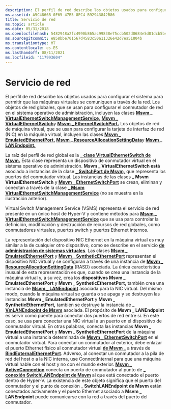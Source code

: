 ```yaml
---
description: El perfil de red describe los objetos usados para configurar el sistema para permitir que las máquinas virtuales se comuniquen a través de la red.
ms.assetid: A5C4866B-0F65-47B5-8FC4-B92943842B86
title: Servicio de red
ms.topic: article
ms.date: 05/31/2018
ms.openlocfilehash: 5482948a2fc4990b865ac99838e75ccb502d0684e5d81dcb5b44ee7ca5145f00
ms.sourcegitcommit: e858bbe701567d4583c50a11326e42d7ea51804b
ms.translationtype: MT
ms.contentlocale: es-ES
ms.lasthandoff: 08/11/2021
ms.locfileid: "117993604"
---
```

# <a name="networking-service"></a>Servicio de red

El perfil de red describe los objetos usados para configurar el sistema para permitir que las máquinas virtuales se comuniquen a través de la red. Los objetos de red globales, que se usan para configurar el conmutador de red en el sistema operativo de administración, incluyen las clases [**Msvm \_ VirtualEthernetSwitchManagementService,**](msvm-virtualethernetswitchmanagementservice.md) [**Msvm \_ VirtualEthernetSwitch**](msvm-virtualethernetswitch.md)y [**Msvm \_ EthernetSwitchPort.**](msvm-ethernetswitchport.md) Los objetos de red de máquina virtual, que se usan para configurar la tarjeta de interfaz de red (NIC) en la máquina virtual, incluyen las clases [**Msvm \_ EmulatedEthernetPort,**](msvm-emulatedethernetport.md) [**Msvm \_ ResourceAllocationSettingData**](msvm-resourceallocationsettingdata.md)y [**Msvm \_ LANEndpoint.**](msvm-lanendpoint.md)

La raíz del perfil de red global es la [**\_ clase VirtualEthernetSwitch de Msvm.**](msvm-virtualethernetswitch.md) Esta clase representa un dispositivo de conmutador virtual en el sistema operativo de administración. **Msvm \_ VirtualEthernetSwitch está** asociado a instancias de la clase [**\_ SwitchPort de Msvm,**](https://www.bing.com/search?q=**Msvm\_SwitchPort**) que representa los puertos del conmutador virtual. Las instancias de las clases **\_ Msvm VirtualEthernetSwitch** y [**Msvm \_ EthernetSwitchPort**](msvm-ethernetswitchport.md) se crean, eliminan y conectan a través de la clase [**\_ Msvm VirtualEthernetSwitchManagementService**](msvm-virtualethernetswitchmanagementservice.md) (no se muestra en la ilustración anterior).

Virtual Switch Management Service (VSMS) representa el servicio de red presente en un único host de Hyper-V y contiene métodos para [**Msvm \_ VirtualEthernetSwitchManagementService**](msvm-virtualethernetswitchmanagementservice.md) que se usa para controlar la definición, modificación y destrucción de recursos de red globales, como conmutadores virtuales, puertos switch y puertos Ethernet internos.

La representación del dispositivo NIC Ethernet en la máquina virtual es muy similar a la de cualquier otro dispositivo, como se describe en el servicio [**de administración de sistemas virtuales**](virtual-system-management-service.md). Las clases [**Msvm \_ EmulatedEthernetPort**](msvm-emulatedethernetport.md) y [**Msvm \_ SyntheticEthernetPort**](msvm-syntheticethernetport.md) representan el dispositivo NIC virtual y se configuran a través de una instancia de [**Msvm \_ ResourceAllocationSettingData**](msvm-resourceallocationsettingdata.md) (RASD) asociada. La única característica inusual de esta representación es que, cuando se crea una instancia de la máquina virtual y, a su vez, crea los **dispositivos Msvm \_ EmulatedEthernetPort** y **Msvm \_ SyntheticEthernetPort,** también crea una instancia de [**Msvm \_ LANEndpoint**](msvm-lanendpoint.md) asociada para la NIC virtual. Del mismo modo, cuando la máquina virtual se guarda o se apaga y se destruyen las instancias **Msvm \_ EmulatedEthernetPort** y **Msvm \_ SyntheticEthernetPort,** también se destruye la instancia de [**\_ VmLANEndpoint de Msvm**](https://www.bing.com/search?q=**Msvm\_VmLANEndpoint**) asociada. El propósito de **Msvm \_ LANEndpoint** es servir como puente para conectar dos puertos de red entre sí. En este caso, se usa para conectar una NIC virtual a un puerto en el dispositivo de conmutador virtual. En otras palabras, conecta las instancias **Msvm \_ EmulatedEthernetPort** y **Msvm \_ SyntheticEthernetPort** de la máquina virtual a una instancia determinada de [**Msvm \_ EthernetSwitchPort**](msvm-ethernetswitchport.md) en el conmutador virtual. Para conectar un conmutador al exterior, debe enlazar el puerto Ethernet físico al conmutador virtual [**de Msvm \_**](https://www.bing.com/search?q=**Msvm\_VirtualSwitch**) a través de [**BindExternalEthernetPort**](https://www.bing.com/search?q=**BindExternalEthernetPort**). Adverso, al conectar un conmutador a la pila de red del host o a la NIC interna, use ConnectInternal para que una máquina virtual hable con el host y no con el mundo exterior. [**Msvm \_ ActiveConnection**](msvm-activeconnection.md) conecta un puerto de conmutador al punto de [**\_ conexión SwitchLANEndpoint de Msvm**](https://www.bing.com/search?q=**Msvm\_SwitchLANEndpoint**) al que está conectado el puerto dentro de Hyper-V. La existencia de este objeto significa que el puerto del conmutador y el punto de conexión **\_ SwitchLANEndpoint de Msvm** están conectados activamente y el puerto Ethernet asociado a **Msvm \_ LANEndpoint** puede comunicarse con la red a través del puerto del conmutador.

 

 



